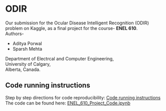 # ODIR
Our submission for the Ocular Disease Intelligent Recognition (ODIR) problem on Kaggle, as a final project for the course- **ENEL 610**.  
Authors-
- Aditya Porwal
- Sparsh Mehta 

Department of Electrcal and Computer Engineering,  
University of Calgary,  
Alberta, Canada.

## Code running instructions
Step by step directions for code reproducibility: [Code running instructions](https://colab.research.google.com/drive/13IOan0hpZ8_5nHlWfUlhbJf_Lvoiaj9i)  
The code can be found here: [ENEL_610_Project_Code.ipynb](https://colab.research.google.com/drive/1dsFxwebzoSs0Uki68KOG4E5cDQfKKVS4)
